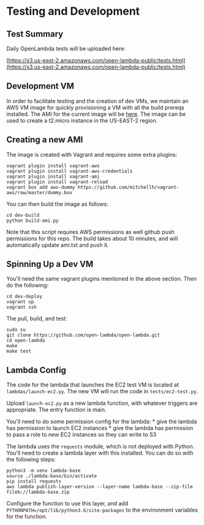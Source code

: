 # Testing and Development

## Test Summary

Daily OpenLambda tests will be uploaded here:

[https://s3.us-east-2.amazonaws.com/open-lambda-public/tests.html](https://s3.us-east-2.amazonaws.com/open-lambda-public/tests.html)

## Development VM

In order to facilitate testing and the creation of dev VMs, we
maintain an AWS VM image for quickly provisioning a VM with all the
build prereqs installed.  The AMI for the current image will be
[here](https://raw.githubusercontent.com/open-lambda/testing/master/dev-build/ami.txt).
The image can be used to create a t2.micro instance in the US-EAST-2
region.

## Creating a new AMI

The image is created with Vagrant and requires some extra plugins:

```
vagrant plugin install vagrant-aws
vagrant plugin install vagrant-aws-credentials
vagrant plugin install vagrant-ami
vagrant plugin install vagrant-reload
vagrant box add aws-dummy https://github.com/mitchellh/vagrant-aws/raw/master/dummy.box
```

You can then build the image as follows:

```
cd dev-build
python build-ami.py
```

Note that this script requires AWS permissions as well github push
permissions for this repo.  The build takes about 10 minutes, and will
automatically update ami.txt and push it.

## Spinning Up a Dev VM

You'll need the same vagrant plugins mentioned in the above section.
Then do the following:

```
cd dev-deploy
vagrant up
vagrant ssh
```

The pull, build, and test:

```
sudo su
git clone https://github.com/open-lambda/open-lambda.git
cd open-lambda
make
make test
```

## Lambda Config

The code for the lambda that launches the EC2 test VM is located at
`lambdas/launch-ec2.py`.  The new VM will run the code in
`tests/ec2-test.py`.

Upload `launch-ec2.py` as a new lambda function, with whatever
triggers are appropriate.  The entry function is main.

You'll need to do some permission config for the lambda: * give the
lambda has permission to launch EC2 instances * give the lambda has
permission to pass a role to new EC2 instances so they can write to S3

The lambda uses the `requests` module, which is not deployed with
Python.  You'll need to create a lambda layer with this installed.
You can do so with the following steps:

```
python3 -m venv lambda-base
source ./lambda-base/bin/activate
pip install requests
aws lambda publish-layer-version --layer-name lambda-base --zip-file fileb://lambda-base.zip 
```

Configure the function to use this layer, and add
`PYTHONPATH=/opt/lib/python3.6/site-packages` to the environment
variables for the function.
